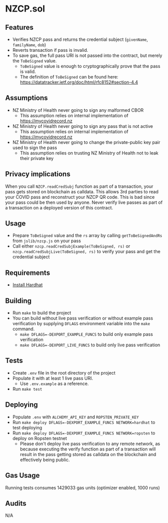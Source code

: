 # NZCP.sol

## Features
- Verifies NZCP pass and returns the credential subject (`givenName`, `familyName`, `dob`)
- Reverts transaction if pass is invalid.
- To save gas, the full pass URI is not passed into the contract, but merely the `ToBeSigned` value.
   * `ToBeSigned` value is enough to cryptographically prove that the pass is valid.
   * The definition of `ToBeSigned` can be found here: https://datatracker.ietf.org/doc/html/rfc8152#section-4.4 

## Assumptions
- NZ Ministry of Health never going to sign any malformed CBOR
    * This assumption relies on internal implementation of https://mycovidrecord.nz
 - NZ Ministry of Health never going to sign any pass that is not active
    * This assumption relies on internal implementation of https://mycovidrecord.nz
 - NZ Ministry of Health never going to change the private-public key pair used to sign the pass
    * This assumption relies on trusting NZ Ministry of Health not to leak their private key

## Privacy implications
When you call `NZCP.readCredSubj` function as part of a transaction, your pass gets stored on blockchain as calldata. This allows 3rd parties to read your COVID pass and reconstruct your NZCP QR code. This is bad since your pass could be then used by anyone. Never verify live passes as part of a transaction on a deployed version of this contract.

## Usage
- Prepare `ToBeSigned` value and the `rs` array by calling `getToBeSignedAndRs` from `jslib/nzcp.js` on your pass
- Call either `nzcp.readCredSubjExample(ToBeSigned, rs)` or `nzcp.readCredSubjLive(ToBeSigned, rs)` to verify your pass and get the credential subject

## Requirements 
- [Install Hardhat](https://hardhat.org/getting-started/)

## Building
- Run `make` to build the project
- You can build without live pass verification or without example pass verification by supplying `DFLAGS` environment variable into the `make` command.
    - `make DFLAGS=-DEXPORT_EXAMPLE_FUNCS` to build only example pass verification
    - `make DFLAGS=-DEXPORT_LIVE_FUNCS` to build only live pass verification

## Tests
- Create `.env` file in the root directory of the project
- Populate it with at least 1 live pass URI. 
    - Use `.env.example` as a reference.
- Run `make test`

## Deploying
- Populate `.env` with `ALCHEMY_API_KEY` and `ROPSTEN_PRIVATE_KEY`
- Run `make deploy DFLAGS=-DEXPORT_EXAMPLE_FUNCS NETWORK=hardhat` to test deploying
- Run `make deploy DFLAGS=-DEXPORT_EXAMPLE_FUNCS NETWORK=ropsten` to deploy on Ropsten testnet
  - Please don't deploy live pass verification to any remote network, as because executing the verify function as part of a transaction will result in the pass getting stored as calldata on the blockchain and effectively being public.

## Gas Usage
Running tests consumes 1429033 gas units (optimizer enabled, 1000 runs)


## Audits
N/A